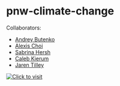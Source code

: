# pnw-climate-change

Collaborators:

- [Andrey Butenko](https://github.com/andreybutenko)
- [Alexis Choi](https://github.com/alexischoi)
- [Sabrina Hersh](https://github.com/hershs4)
- [Caleb Kierum](https://github.com/CalebKierum)
- [Jaren Tilley](https://github.com/jarenmt)

[![Click to visit](https://i.imgur.com/wa0nXz7.png)](https://andreybutenko.shinyapps.io/pnw-climate-change/)
